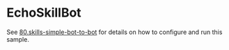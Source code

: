 # EchoSkillBot

See [80.skills-simple-bot-to-bot](../README.md) for details on how to configure and run this sample.
